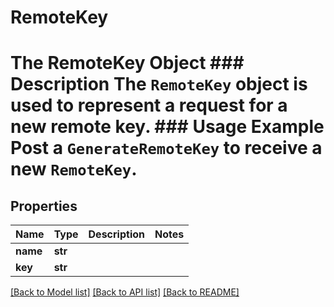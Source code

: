 # RemoteKey

# The RemoteKey Object ### Description The `RemoteKey` object is used to represent a request for a new remote key.  ### Usage Example Post a `GenerateRemoteKey` to receive a new `RemoteKey`.
## Properties
Name | Type | Description | Notes
------------ | ------------- | ------------- | -------------
**name** | **str** |  | 
**key** | **str** |  | 

[[Back to Model list]](../README.md#documentation-for-models) [[Back to API list]](../README.md#documentation-for-api-endpoints) [[Back to README]](../README.md)


